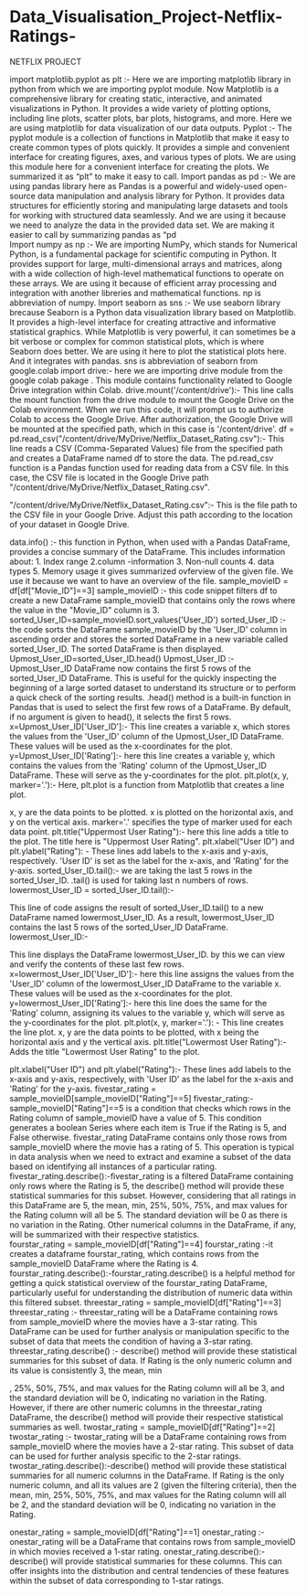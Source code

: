 # Data_Visualisation_Project-Netflix-Ratings-


NETFLIX PROJECT


import matplotlib.pyplot as plt  :- 
                                                             Here we are importing matplotlib library in python from which we are importing pyplot module. Now  Matplotlib is a comprehensive library for creating static, interactive, and animated visualizations in Python. It provides a wide variety of plotting options, including line plots, scatter plots, bar plots, histograms, and more. 
Here we are using matplotlib for data visualization of our data outputs.
Pyplot :- The pyplot module is a collection of functions in Matplotlib that make it easy to create common types of plots quickly. It provides a simple and convenient interface for creating figures, axes, and various types of plots.
We are using this module here for a convenient interface for creating the plots.
We summarized it as “plt” to make it easy to call.
Import pandas as pd :- 
                                             We are using pandas library here as Pandas is a powerful and widely-used open-source data manipulation and analysis library for Python. It provides data structures for efficiently storing and manipulating large datasets and tools for working with structured data seamlessly.
And we are using it because we need to analyze the data in the provided data set.
We are making it easier to call by summarizing pandas as “pd  
Import numpy as np :-
                                    We are importing NumPy, which stands for Numerical Python, is a fundamental package for scientific computing in Python. It provides support for large, multi-dimensional arrays and matrices, along with a wide collection of high-level mathematical functions to operate on these arrays.
We are using it because of efficient array processing and integration with another libreries  and mathematical functions.
np is abbreviation of numpy.
Import seaborn as sns :-
                                              We use seaborn library brecause Seaborn is a Python data visualization library based on Matplotlib. It provides a high-level interface for creating attractive and informative statistical graphics. While Matplotlib is very powerful, it can sometimes be a bit verbose or complex for common statistical plots, which is where Seaborn does better.
We are using it here to plot the statistical plots here. And it integrates with pandas. 
sns is abbreviation of seaborn 
from google.colab import drive:-
                                                                here we are importing drive module from the google colab pakage . This module contains functionality related to Google Drive integration within Colab.
drive.mount('/content/drive'):-
This line calls the mount function from the drive module to mount the Google Drive on the Colab environment. When we run this code, it will prompt us to authorize Colab to access the Google Drive. After authorization, the Google Drive will be mounted at the specified path, which in this case is '/content/drive'.
df = pd.read_csv("/content/drive/MyDrive/Netflix_Dataset_Rating.csv"):- 
This line reads a CSV (Comma-Separated Values) file from the specified path and creates a DataFrame named df to store the data. The pd.read_csv function is a Pandas function used for reading data from a CSV file. In this case, the CSV file is located in the Google Drive path "/content/drive/MyDrive/Netflix_Dataset_Rating.csv".

"/content/drive/MyDrive/Netflix_Dataset_Rating.csv":- 
This is the file path to the CSV file in your Google Drive. Adjust this path according to the location of your dataset in Google Drive.


data.info() :-
this function in Python, when used with a Pandas DataFrame, provides a concise summary of the DataFrame. This includes information about: 1. Index range  2.column -information  3. Non-null counts   4. data types  5. Memory usage 
it gives summarized ovferview of the given file.
We use it because we want to have an overview of the file.
sample_movieID = df[df["Movie_ID"]==3]
sample_movieID :-
this code snippet filters df to create a new DataFrame sample_movieID that contains only the rows where the value in the "Movie_ID" column is 3. 
sorted_User_ID=sample_movieID.sort_values('User_ID')
sorted_User_ID :-
the code sorts the DataFrame sample_movieID by the 'User_ID' column in ascending order and stores the sorted DataFrame in a new variable called sorted_User_ID. The sorted DataFrame is then displayed.
Upmost_User_ID=sorted_User_ID.head()
Upmost_User_ID :-
Upmost_User_ID DataFrame now contains the first 5 rows of the sorted_User_ID DataFrame. This is  useful for the quickly inspecting the beginning of a large sorted dataset to understand its structure or to perform a quick check of the sorting results. 
.head() method is a built-in function in Pandas that is used to select the first few rows of a DataFrame. By default, if no argument is given to head(), it selects the first 5 rows. 
x=Upmost_User_ID['User_ID']:- This line creates a variable x, which stores the values from the 'User_ID' column of the Upmost_User_ID DataFrame. These values will be used as the x-coordinates for the plot.
y=Upmost_User_ID['Rating']:-  here this line creates a variable y, which contains the values from the 'Rating' column of the Upmost_User_ID DataFrame. These will serve as the y-coordinates for the plot. 
plt.plot(x, y, marker='.'):-  Here, plt.plot is a function from Matplotlib that creates a line plot.

x, y are the data points to be plotted. x is plotted on the horizontal axis, and y on the vertical axis.
marker='.' specifies the type of marker used for each data point.
plt.title("Uppermost User Rating"):- here this line adds a title to the plot. The title here is "Uppermost User Rating". 
plt.xlabel("User ID") and plt.ylabel("Rating"): - These lines add labels to the x-axis and y-axis, respectively. 'User ID' is set as the label for the x-axis, and 'Rating' for the y-axis. 
sorted_User_ID.tail():- we are taking the last 5 rows in the sorted_User_ID. 
.tail() is used for taking last n numbers of rows.
lowermost_User_ID = sorted_User_ID.tail():-

This line of code assigns the result of sorted_User_ID.tail() to a new DataFrame named lowermost_User_ID.
As a result, lowermost_User_ID contains the last 5 rows of the sorted_User_ID DataFrame.
lowermost_User_ID:-

This line displays the DataFrame lowermost_User_ID.
by this we can view and verify the contents of these last few rows.
x=lowermost_User_ID['User_ID']:-  here this line assigns the values from the 'User_ID' column of the lowermost_User_ID DataFrame to the variable x. These values will be used as the x-coordinates for the plot.
y=lowermost_User_ID['Rating']:- here this line does the same for the 'Rating' column, assigning its values to the variable y, which will serve as the y-coordinates for the plot.
plt.plot(x, y, marker='.'): - This line creates the line plot.
x, y are the data points to be plotted, with x being the horizontal axis and y the vertical axis. 
plt.title("Lowermost User Rating"):- Adds the title "Lowermost User Rating" to the plot.

plt.xlabel("User ID") and plt.ylabel("Rating"):- These lines add labels to the x-axis and y-axis, respectively, with 'User ID' as the label for the x-axis and 'Rating' for the y-axis.
fivestar_rating = sample_movieID[sample_movieID["Rating"]==5]
fivestar_rating:- sample_movieID["Rating"]==5 is a condition that checks which rows in the Rating column of sample_movieID have a value of 5. This condition generates a boolean Series where each item is True if the Rating is 5, and False otherwise.
fivestar_rating DataFrame contains only those rows from sample_movieID where the movie has a rating of 5. This operation is typical in data analysis when we need to extract and examine a subset of the data based on identifying all instances of a particular rating.
fivestar_rating.describe():-fivestar_rating is a filtered DataFrame containing only rows where the Rating is 5, the describe() method will provide these statistical summaries for this subset. However, considering that all ratings in this DataFrame are 5, the mean, min, 25%, 50%, 75%, and max values for the Rating column will all be 5. The standard deviation will be 0 as there is no variation in the Rating. Other numerical columns in the DataFrame, if any, will be summarized with their respective statistics.  
fourstar_rating = sample_movieID[df["Rating"]==4]
fourstar_rating :-it creates a dataframe  fourstar_rating, which contains rows from the sample_movieID DataFrame where the Rating is 4. 
fourstar_rating.describe():-fourstar_rating.describe() is a helpful method for getting a quick statistical overview of the fourstar_rating DataFrame, particularly useful for understanding the distribution of numeric data within this filtered subset.
threestar_rating = sample_movieID[df["Rating"]==3]
threestar_rating :- threestar_rating will be a DataFrame containing rows from sample_movieID where the movies have a 3-star rating.
This DataFrame can be used for further analysis or manipulation specific to the subset of data that meets the condition of having a 3-star rating. 
threestar_rating.describe() :- describe() method will provide these statistical summaries for this subset of data. If Rating is the only numeric column and its value is consistently 3, the mean, min

, 25%, 50%, 75%, and max values for the Rating column will all be 3, and the standard deviation will be 0, indicating no variation in the Rating. However, if there are other numeric columns in the threestar_rating DataFrame, the describe() method will provide their respective statistical summaries as well. 
twostar_rating = sample_movieID[df["Rating"]==2]
twostar_rating  :- twostar_rating will be a DataFrame containing rows from sample_movieID where the movies have a 2-star rating.
This subset of data can be
used for further analysis specific to the 2-star ratings. 
twostar_rating.describe():-describe() method will provide these statistical summaries for all numeric columns in the DataFrame.
If Rating is the only numeric column, and all its values are 2 (given the filtering criteria), then the mean, min, 25%, 50%, 75%, and max values for the Rating column will all be 2, and the standard deviation will be 0, indicating no variation in the Rating. 

onestar_rating = sample_movieID[df["Rating"]==1]
onestar_rating :- onestar_rating will be a DataFrame that contains rows from sample_movieID in which movies received a 1-star rating.
onestar_rating.describe():-describe() will provide statistical summaries for these columns. This can offer insights into the distribution and central tendencies of these features within the subset of data corresponding to 1-star ratings.


